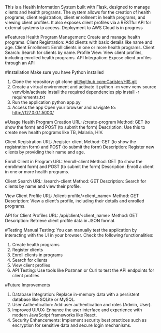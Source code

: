 This is a Health Information System built with Flask, designed to manage clients and health programs. 
The system allows for the creation of health programs, client registration, client enrollment in health programs, and viewing client profiles. 
It also exposes client profiles via a RESTful API for external systems to access.
Deployment to AWS Cloud is in progress

#Features
Health Program Management: Create and manage health programs.
Client Registration: Add clients with basic details like name and age.
Client Enrollment: Enroll clients in one or more health programs.
Client Search: Search for clients by name.
Profile View: View client profiles, including enrolled health programs.
API Integration: Expose client profiles through an API

#Installation
Make sure you have Python installed
1. Clone the repository:
   git clone [git@github.com:Carister/HIS.git](https://github.com/Carister/HIS.git)
2. Create a virtual environment and activate it
   python -m venv venv
   source venv/bin/activate
   Install the required dependencies
   pip install -r requirements.txt
3. Run the application
   python app.py
4. Access the app
   Open your browser and navigate to:
   http://127.0.0.1:5000/

#Usage
Health Program Creation
URL: /create-program
Method: GET (to show the form) and POST (to submit the form)
Description: Use this to create new health programs like TB, Malaria, HIV.

Client Registration
URL: /register-client
Method: GET (to show the registration form) and POST (to submit the form)
Description: Register new clients by providing their name and age.

Enroll Client in Program
URL: /enroll-client
Method: GET (to show the enrollment form) and POST (to submit the form)
Description: Enroll a client in one or more health programs.

Client Search
URL: /search-client
Method: GET
Description: Search for clients by name and view their profile.

View Client Profile
URL: /client-profile/<client_name>
Method: GET
Description: View a client's profile, including their details and enrolled programs.

API for Client Profiles
URL: /api/client/<client_name>
Method: GET
Description: Retrieve client profile data in JSON format.

#Testing
Manual Testing: You can manually test the application by interacting with the UI in your browser. Check the following functionalities:
1. Create health programs
2. Register clients
3. Enroll clients in programs
4. Search for clients
5. View client profiles
6. API Testing: Use tools like Postman or Curl to test the API endpoints for client profiles.

#Future Improvements
1. Database Integration: Replace in-memory data with a persistent database like SQLite or MySQL.
2. User Authentication: Add user authentication and roles (Admin, User).
3. Improved UI/UX: Enhance the user interface and experience with modern JavaScript frameworks like React.
4. Security Enhancements: Implement security best practices such as encryption for sensitive data and secure login mechanisms.


    
   
      

